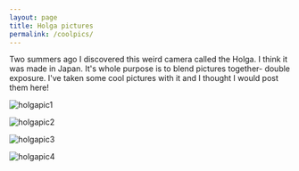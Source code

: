 ```yaml
---
layout: page
title: Holga pictures
permalink: /coolpics/
---
```

Two summers ago I discovered this weird camera called the Holga. I think it was made in Japan. It's whole purpose is to blend pictures together- double exposure. I've taken some cool pictures with it and I thought I would post them here!


![holgapic1](https://i.pinimg.com/564x/57/49/95/57499587d37810d7098ba38f35eb96aa.jpg)

![holgapic2](https://i.pinimg.com/564x/c1/ad/90/c1ad90631348683b37200dc9e7aeaff2.jpg)

![holgapic3](https://i.pinimg.com/564x/2d/1c/2c/2d1c2c28ee949102aa3bc66306a019f8.jpg)

![holgapic4](https://i.pinimg.com/564x/1a/3f/67/1a3f676a9b593f339b9a40bcf504de58.jpg)
